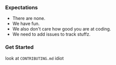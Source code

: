 ### Expectations

- There are none.
- We have fun.
- We also don't care how good you are at coding.
- We need to add issues to track stuffz.


### Get Started
look at `CONTRIBUTING.md` idiot
